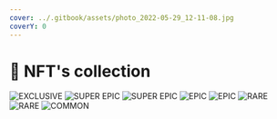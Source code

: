 ```yaml
---
cover: ../.gitbook/assets/photo_2022-05-29_12-11-08.jpg
coverY: 0
---
```


# 🔮 NFT's collection

![EXCLUSIVE](../.gitbook/assets/photo\_2022-05-28\_23-21-08.jpg) ![SUPER EPIC](<../.gitbook/assets/photo\_2022-05-28\_23-21-10 (2).jpg>) ![SUPER EPIC](../.gitbook/assets/photo\_2022-05-28\_23-21-10.jpg) ![EPIC](../.gitbook/assets/photo\_2022-05-28\_23-48-29.jpg) ![EPIC](<../.gitbook/assets/photo\_2022-05-28\_23-21-10 (3).jpg>) ![RARE](../.gitbook/assets/photo\_2022-05-28\_23-21-06.jpg) ![RARE](../.gitbook/assets/photo\_2022-05-28\_23-21-11.jpg) ![COMMON](<../.gitbook/assets/photo\_2022-05-28\_23-21-11 (2).jpg>)
